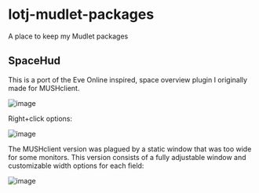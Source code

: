 # lotj-mudlet-packages

A place to keep my Mudlet packages

## SpaceHud

This is a port of the Eve Online inspired, space overview plugin I originally made for MUSHclient.

![image](https://user-images.githubusercontent.com/13019467/147528865-da6f64e2-dc79-4779-9159-7d8ac113ef32.png)

Right+click options:

![image](https://user-images.githubusercontent.com/13019467/147528916-80999181-7f3d-44e0-88de-bd9f3b01b4bf.png)

The MUSHclient version was plagued by a static window that was too wide for some monitors. This version consists of a fully adjustable window and customizable width options for each field:

![image](https://user-images.githubusercontent.com/13019467/147528971-88ed99f6-a49a-4d7c-b2db-45760fd7df2a.png)
